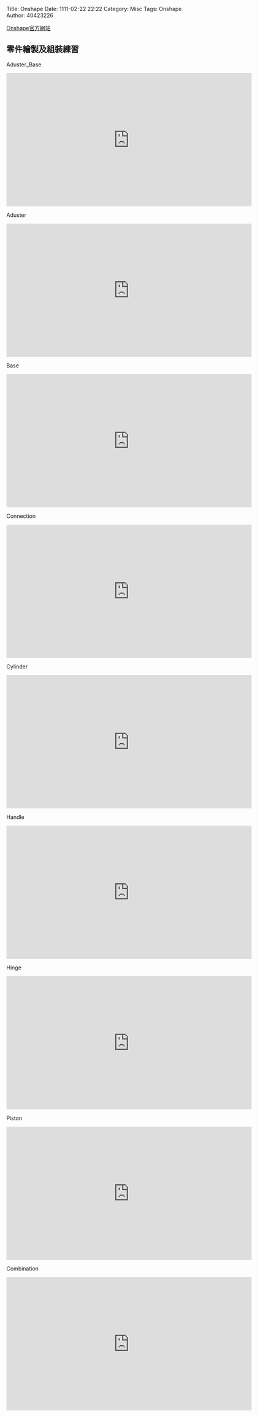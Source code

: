 Title: Onshape
Date: 1111-02-22 22:22
Category: Misc
Tags: Onshape
Author: 40423226

<p><a href="https://www.onshape.com/">Onshape官方網站</a></p>

<h2>零件繪製及組裝練習</h2>
<p>Aduster_Base</p>
<iframe src="https://player.vimeo.com/video/199538290" width="640" height="347" frameborder="0" webkitallowfullscreen mozallowfullscreen allowfullscreen></iframe>

<p>Aduster</p>
<iframe src="https://player.vimeo.com/video/199538298" width="640" height="347" frameborder="0" webkitallowfullscreen mozallowfullscreen allowfullscreen></iframe>

<p>Base</p>
<iframe src="https://player.vimeo.com/video/199538238" width="640" height="347" frameborder="0" webkitallowfullscreen mozallowfullscreen allowfullscreen></iframe>

<p>Connection</p>
<iframe src="https://player.vimeo.com/video/199538310" width="640" height="347" frameborder="0" webkitallowfullscreen mozallowfullscreen allowfullscreen></iframe>

<p>Cylinder</p>
<iframe src="https://player.vimeo.com/video/199538244" width="640" height="347" frameborder="0" webkitallowfullscreen mozallowfullscreen allowfullscreen></iframe>

<p>Handle</p>
<iframe src="https://player.vimeo.com/video/199538317" width="640" height="347" frameborder="0" webkitallowfullscreen mozallowfullscreen allowfullscreen></iframe>

<p>Hinge</p>
<iframe src="https://player.vimeo.com/video/199538254" width="640" height="347" frameborder="0" webkitallowfullscreen mozallowfullscreen allowfullscreen></iframe>

<p>Piston</p>
<iframe src="https://player.vimeo.com/video/199538284" width="640" height="347" frameborder="0" webkitallowfullscreen mozallowfullscreen allowfullscreen></iframe>

<p>Combination</p>
<iframe src="https://player.vimeo.com/video/199538323" width="640" height="347" frameborder="0" webkitallowfullscreen mozallowfullscreen allowfullscreen></iframe>